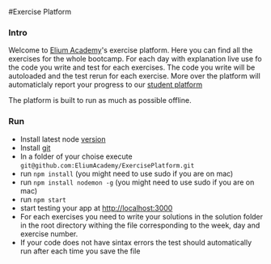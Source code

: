 #Exercise Platform

### Intro
Welcome to [Elium Academy](http://www.elium.academy/)'s exercise platform. Here you can find all the exercises for the whole bootcamp. For each day with explanation live use fo the code you write and test for each exercises. The code you write will be autoloaded and the test rerun for each exercise. More over the platform will automaticlaly report your progress to our [student platform](http://stduents.elium.academy/)

The platform is built to run as much as possible offline.

### Run
* Install latest node [version](https://nodejs.org/en/)
* Install [git](https://git-scm.com/book/en/v2/Getting-Started-Installing-Git)
* In a folder of your choise execute ```git@github.com:EliumAcademy/ExercisePlatform.git```
* run ```npm install``` (you might need to use sudo if you are on mac)
* run ```npm install nodemon -g``` (you might need to use sudo if you are on mac)
* run ```npm start```
* start testing your app at <http://localhost:3000>
* For each exercises you need to write your solutions in the solution folder in the root directory withing the file corresponding to the week, day and exercise number.
* If your code does not have sintax errors the test should automatically run after each time you save the file